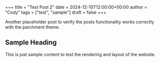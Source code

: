 +++
title = "Test Post 2"
date = 2024-12-10T12:00:00+00:00
author = "Cody"
tags = ["test", "sample"]
draft = false
+++

Another placeholder post to verify the posts functionality works correctly with the parchment theme.

## Sample Heading

This is just sample content to test the rendering and layout of the website.